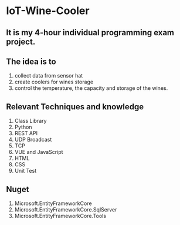 # IoT-Wine-Cooler

## It is my 4-hour individual programming exam project.

## The idea is to 
1) collect data from sensor hat 
2) create coolers for wines storage 
3) control the temperature, the capacity and storage of the wines. 

## Relevant Techniques and knowledge 
1) Class Library  
2) Python
3) REST API
4) UDP Broadcast
5) TCP 
6) VUE and JavaScript
7) HTML
8) CSS
9) Unit Test

## Nuget
1) Microsoft.EntityFrameworkCore  
2) Microsoft.EntityFrameworkCore.SqlServer
3) Microsoft.EntityFrameworkCore.Tools


